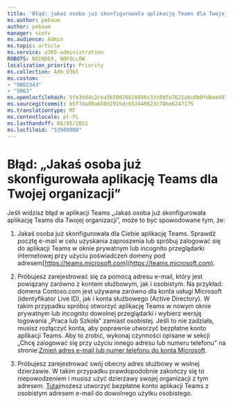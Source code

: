 ```yaml
---
title: 'Błąd: jakaś osoba już skonfigurowała aplikację Teams dla Twojej organizacji'
ms.author: pebaum
author: pebaum
manager: scotv
ms.audience: Admin
ms.topic: article
ms.service: o365-administration
ROBOTS: NOINDEX, NOFOLLOW
localization_priority: Priority
ms.collection: Adm_O365
ms.custom:
- "9002343"
- "5063"
ms.openlocfilehash: 5fe3dd4c2cea3b50028b28896c33c8dfe7621a6c0b9fdbee4976dfb0e62c3f5d
ms.sourcegitcommit: b5f7da89a650d2915dc652449623c78be6247175
ms.translationtype: MT
ms.contentlocale: pl-PL
ms.lasthandoff: 08/05/2021
ms.locfileid: "53909908"
---
```

# <a name="someone-has-already-set-up-teams-for-your-organization-error"></a>Błąd: „Jakaś osoba już skonfigurowała aplikację Teams dla Twojej organizacji”

Jeśli widzisz błąd w aplikacji Teams „Jakaś osoba już skonfigurowała aplikację Teams dla Twojej organizacji”, może to być spowodowane tym, że:

1. Jakaś osoba już skonfigurowała dla Ciebie aplikację Teams. Sprawdź pocztę e-mail w celu uzyskania zaproszenia lub spróbuj zalogować się do aplikacji Teams w oknie prywatnym lub incognito przeglądarki internetowej przy użyciu poświadczeń domeny pod adresem[https://teams.microsoft.com](https://teams.microsoft.com).

2. Próbujesz zarejestrować się za pomocą adresu e-mail, który jest powiązany zarówno z kontem służbowym, jak i osobistym. Na przykład: domena Contoso.com jest używana zarówno dla konta usługi Microsoft (identyfikator Live ID), jak i konta służbowego (Active Directory). W takim przypadku spróbuj otworzyć aplikację Teams w nowym oknie prywatnym lub incognito dowolnej przeglądarki i wybierz wersję logowania „Praca lub Szkoła” zamiast osobistej. Jeśli to nie zadziała, musisz rozłączyć konta, aby poprawnie utworzyć bezpłatne konto aplikacji Teams. Aby to zrobić, wykonaj czynności opisane w sekcji „Chcę zalogować się przy użyciu innego adresu lub numeru telefonu” na stronie:[Zmień adres e-mail lub numer telefonu do konta Microsoft](https://support.microsoft.com/help/12407).

3. Próbujesz zarejestrować swój obecny adres służbowy w wolnej dzierżawie. W takim przypadku prawdopodobnie zakończy się to niepowodzeniem i musisz użyć dzierżawy swojej organizacji z tym adresem. [Tutaj](https://products.office.com/microsoft-teams/group-chat-software)możesz utworzyć bezpłatne konto aplikacji Teams z osobistym adresem e-mail do dowolnego użytku osobistego.
